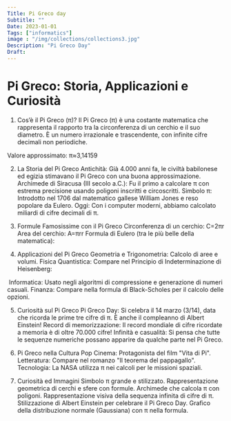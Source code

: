 ```yaml
---
Title: Pi Greco day
Subtitle: ""
Date: 2023-01-01
Tags: ["informatics"]
image : "/img/collections/collections3.jpg"
Description: "Pi Greco Day"
Draft: 
---
```


# Pi Greco: Storia, Applicazioni e Curiosità

1. Cos’è il Pi Greco (π)?
Il Pi Greco (π) è una costante matematica che rappresenta il rapporto tra la circonferenza di un cerchio e il suo diametro. È un numero irrazionale e trascendente, con infinite cifre decimali non periodiche.

Valore approssimato:  π≈3,14159

2. La Storia del Pi Greco
Antichità: Già 4.000 anni fa, le civiltà babilonese ed egizia stimavano il Pi Greco con una buona approssimazione.
Archimede di Siracusa (III secolo a.C.): Fu il primo a calcolare π con estrema precisione usando poligoni inscritti e circoscritti.
Simbolo π: Introdotto nel 1706 dal matematico gallese William Jones e reso popolare da Eulero.
Oggi: Con i computer moderni, abbiamo calcolato miliardi di cifre decimali di π.
3. Formule Famosissime con il Pi Greco
Circonferenza di un cerchio:  C=2πr
Area del cerchio: A=πrr
Formula di Eulero (tra le più belle della matematica):

4. Applicazioni del Pi Greco
Geometria e Trigonometria: Calcolo di aree e volumi.
Fisica Quantistica: Compare nel Principio di Indeterminazione di Heisenberg:

​ 
Informatica: Usato negli algoritmi di compressione e generazione di numeri casuali.
Finanza: Compare nella formula di Black-Scholes per il calcolo delle opzioni.


5. Curiosità sul Pi Greco
Pi Greco Day: Si celebra il 14 marzo (3/14), data che ricorda le prime tre cifre di π. È anche il compleanno di Albert Einstein!
Record di memorizzazione: Il record mondiale di cifre ricordate a memoria è di oltre 70.000 cifre!
Infinità e casualità: Si pensa che tutte le sequenze numeriche possano apparire da qualche parte nel Pi Greco.

6. Pi Greco nella Cultura Pop
Cinema: Protagonista del film "Vita di Pi".
Letteratura: Compare nel romanzo "Il teorema del pappagallo".
Tecnologia: La NASA utilizza π nei calcoli per le missioni spaziali.


7. Curiosità ed Immagini
Simbolo π grande e stilizzato.
Rappresentazione geometrica di cerchi e sfere con formule.
Archimede che calcola π con poligoni.
Rappresentazione visiva della sequenza infinita di cifre di π.
Stilizzazione di Albert Einstein per celebrare il Pi Greco Day.
Grafico della distribuzione normale (Gaussiana) con π nella formula.